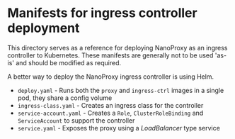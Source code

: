 # Manifests for ingress controller deployment

This directory serves as a reference for deploying NanoProxy as an ingress controller to Kubernetes. These manifests are
generally not to be used 'as-is' and should be modified as required.

A better way to deploy the NanoProxy ingress controller is using Helm.

- `deploy.yaml` - Runs both the `proxy` and `ingress-ctrl` images in a single pod, they share a config volume
- `ingress-class.yaml` - Creates an ingress class for the controller
- `service-account.yaml` - Creates a `Role`, `ClusterRoleBinding` and `ServiceAccount` to support the controller
- `service.yaml` - Exposes the proxy using a _LoadBalancer_ type service
